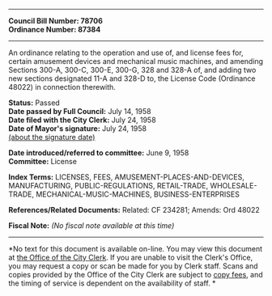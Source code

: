 * * * * *  
  
**Council Bill Number: [](#h0)[](#h2)78706**   
**Ordinance Number: 87384**  
  
* * * * *  
  
An ordinance relating to the operation and use of, and license fees for, certain amusement devices and mechanical music machines, and amending Sections 300-A, 300-C, 300-E, 300-G, 328 and 328-A of, and adding two new sections designated 11-A and 328-D to, the License Code (Ordinance 48022) in connection therewith.  
  
**Status:** Passed   
**Date passed by Full Council:** July 14, 1958   
**Date filed with the City Clerk:** July 24, 1958   
**Date of Mayor's signature:** July 24, 1958   
[(about the signature date)](/~public/approvaldate.htm)   
  
  
**Date introduced/referred to committee:** June 9, 1958   
**Committee:** License   
  
**Index Terms:** LICENSES, FEES, AMUSEMENT-PLACES-AND-DEVICES, MANUFACTURING, PUBLIC-REGULATIONS, RETAIL-TRADE, WHOLESALE-TRADE, MECHANICAL-MUSIC-MACHINES, BUSINESS-ENTERPRISES  
  
**References/Related Documents:** Related: CF 234281; Amends: Ord 48022  
  
**Fiscal Note:** *(No fiscal note available at this time)*  
  
* * * * *  
  
*No text for this document is available on-line. You may view this document at [the Office of the City Clerk](http://www.seattle.gov/leg/clerk/contactUs.htm). If you are unable to visit the Clerk's Office, you may request a copy or scan be made for you by Clerk staff. Scans and copies provided by the Office of the City Clerk are subject to [copy fees](http://clerk.seattle.gov/~public/clerkfees.htm), and the timing of service is dependent on the availability of staff. *  
  
  
